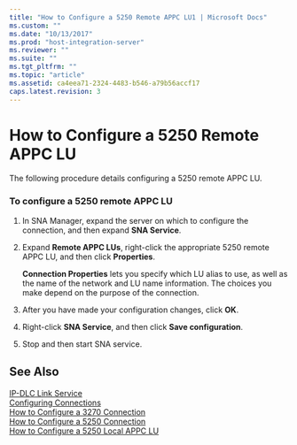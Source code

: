 ```yaml
---
title: "How to Configure a 5250 Remote APPC LU1 | Microsoft Docs"
ms.custom: ""
ms.date: "10/13/2017"
ms.prod: "host-integration-server"
ms.reviewer: ""
ms.suite: ""
ms.tgt_pltfrm: ""
ms.topic: "article"
ms.assetid: ca4eea71-2324-4483-b546-a79b56accf17
caps.latest.revision: 3
---
```

# How to Configure a 5250 Remote APPC LU
The following procedure details configuring a 5250 remote APPC LU.  
  
### To configure a 5250 remote APPC LU  
  
1.  In SNA Manager, expand the server on which to configure the connection, and then expand **SNA Service**.  
  
2.  Expand **Remote APPC LUs**, right-click the appropriate 5250 remote APPC LU, and then click **Properties**.  
  
     **Connection Properties** lets you specify which LU alias to use, as well as the name of the network and LU name information. The choices you make depend on the purpose of the connection.  
  
3.  After you have made your configuration changes, click **OK**.  
  
4.  Right-click **SNA Service**, and then click **Save configuration**.  
  
5.  Stop and then start SNA service.  
  
## See Also  
 [IP-DLC Link Service](../Topic/IP-DLC%20Link%20Service1.md)   
 [Configuring Connections](../core/configuring-connections.md)   
 [How to Configure a 3270 Connection](../core/how-to-configure-a-3270-connection.md)   
 [How to Configure a 5250 Connection](../core/how-to-configure-a-5250-connection.md)   
 [How to Configure a 5250 Local APPC LU](../core/how-to-configure-a-5250-local-appc-lu.md)